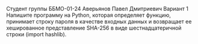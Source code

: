 Студент группы ББМО-01-24 Аверьянов Павел Дмитриевич Вариант 1
Напишите программу на Python, которая определяет функцию, принимает строку пароля в качестве входных данных и возвращает ее хешированное представление SHA-256 в виде шестнадцатеричной строки (import hashlib).
